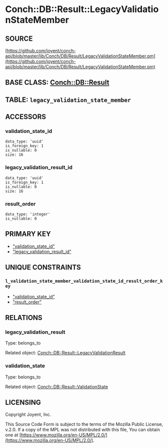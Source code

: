 # Conch::DB::Result::LegacyValidationStateMember

## SOURCE

[https://github.com/joyent/conch-api/blob/master/lib/Conch/DB/Result/LegacyValidationStateMember.pm](https://github.com/joyent/conch-api/blob/master/lib/Conch/DB/Result/LegacyValidationStateMember.pm)

## BASE CLASS: [Conch::DB::Result](../modules/Conch%3A%3ADB%3A%3AResult)

## TABLE: `legacy_validation_state_member`

## ACCESSORS

### validation\_state\_id

```
data_type: 'uuid'
is_foreign_key: 1
is_nullable: 0
size: 16
```

### legacy\_validation\_result\_id

```
data_type: 'uuid'
is_foreign_key: 1
is_nullable: 0
size: 16
```

### result\_order

```
data_type: 'integer'
is_nullable: 0
```

## PRIMARY KEY

- ["validation\_state\_id"](#validation_state_id)
- ["legacy\_validation\_result\_id"](#legacy_validation_result_id)

## UNIQUE CONSTRAINTS

### `l_validation_state_member_validation_state_id_result_order_key`

- ["validation\_state\_id"](#validation_state_id)
- ["result\_order"](#result_order)

## RELATIONS

### legacy\_validation\_result

Type: belongs\_to

Related object: [Conch::DB::Result::LegacyValidationResult](../modules/Conch%3A%3ADB%3A%3AResult%3A%3ALegacyValidationResult)

### validation\_state

Type: belongs\_to

Related object: [Conch::DB::Result::ValidationState](../modules/Conch%3A%3ADB%3A%3AResult%3A%3AValidationState)

## LICENSING

Copyright Joyent, Inc.

This Source Code Form is subject to the terms of the Mozilla Public License,
v.2.0. If a copy of the MPL was not distributed with this file, You can obtain
one at [https://www.mozilla.org/en-US/MPL/2.0/](https://www.mozilla.org/en-US/MPL/2.0/).
